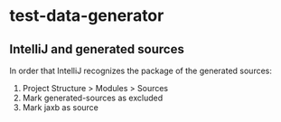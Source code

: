 # test-data-generator

## IntelliJ and generated sources
In order that IntelliJ recognizes the package of the generated sources:
1. Project Structure > Modules > Sources
2. Mark generated-sources as excluded
3. Mark jaxb as source

